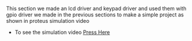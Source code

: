 This section we made an lcd driver and keypad driver and used them with gpio driver we made in the previous sections to make a simple project as shown in proteus simulation video

- To see the simulation video [Press Here](https://drive.google.com/file/d/1aNyowBYIT9fZyAqXdI6lpVz8EFhwcfnE/view?usp=sharing)